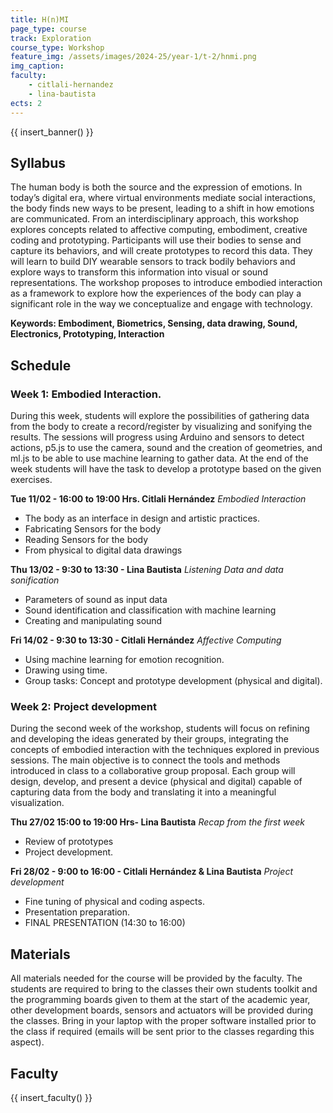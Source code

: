 ```yaml
---
title: H(n)MI
page_type: course
track: Exploration
course_type: Workshop
feature_img: /assets/images/2024-25/year-1/t-2/hnmi.png
img_caption:
faculty:
    - citlali-hernandez
    - lina-bautista
ects: 2
---
```



{{ insert_banner() }}

## Syllabus

The human body is both the source and the expression of emotions. In today’s digital era, where virtual environments mediate social interactions, the body finds new ways to be present, leading to a shift in how emotions are communicated. From an interdisciplinary approach, this workshop explores concepts related to affective computing, embodiment, creative coding and prototyping. Participants will use their bodies to sense and capture its behaviors, and will create prototypes to record this data. They will learn to build DIY wearable sensors to track bodily behaviors and explore ways to transform this information into visual or sound representations. The workshop proposes to introduce embodied interaction as a framework to explore how the experiences of the body can play a significant role in the way we conceptualize and engage with technology.


**Keywords: Embodiment, Biometrics, Sensing, data drawing, Sound, Electronics, Prototyping, Interaction**


## Schedule

### Week 1: Embodied Interaction.

During this week, students will explore the possibilities of gathering data from the body to create a record/register by visualizing and sonifying the results. The sessions will progress using Arduino and sensors to detect actions, p5.js to use the camera, sound and the creation of geometries, and ml.js to be able to use machine learning to gather data. At the end of the week students will have the task to develop a prototype based on the given exercises.

**Tue 11/02 - 16:00 to 19:00 Hrs. Citlali Hernández**
*Embodied Interaction*

- The body as an interface in design and artistic practices.
- Fabricating Sensors for the body
- Reading Sensors for the body 
- From physical to digital data drawings


**Thu 13/02 - 9:30 to 13:30 - Lina Bautista**
*Listening Data and data sonification*

- Parameters of sound as input data
- Sound identification and classification with machine learning
- Creating and manipulating sound

**Fri 14/02 - 9:30 to 13:30 - Citlali Hernández**
*Affective Computing*

- Using machine learning for emotion recognition.
- Drawing using time.
- Group tasks: Concept and prototype development (physical and digital).


### Week 2: Project development

During the second week of the workshop, students will focus on refining and developing the ideas generated by their groups, integrating the concepts of embodied interaction with the techniques explored in previous sessions. The main objective is to connect the tools and methods introduced in class to a collaborative group proposal. Each group will design, develop, and present a device (physical and digital) capable of capturing data from the body and translating it into a meaningful visualization.

**Thu 27/02 15:00 to 19:00 Hrs- Lina Bautista**
*Recap from the first week*

- Review of prototypes
- Project development. 


**Fri 28/02 - 9:00 to 16:00 - Citlali Hernández & Lina Bautista**
*Project development*

- Fine tuning of physical and coding aspects.
- Presentation preparation. 
- FINAL PRESENTATION (14:30 to 16:00)



## Materials

All materials needed for the course will be provided by the faculty. The students are required to bring to the classes their own students toolkit and the programming boards given to them at the start of the academic year, other development boards, sensors and actuators will be provided during the classes. Bring in your laptop with the proper software installed prior to the class if required (emails will be sent prior to the classes regarding this aspect).



## Faculty

{{ insert_faculty() }}
